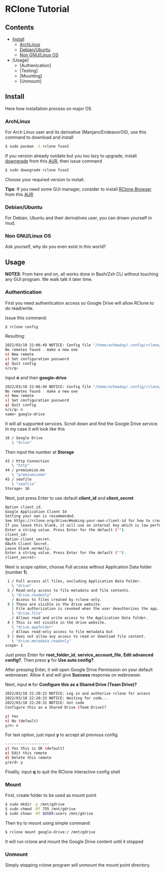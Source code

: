 # RClone Tutorial

## Contents
- [Install](#install)
    + [ArchLinux](#archlinux)
    + [Debian/Ubuntu](#debianubuntu)
    + [Non GNU/Linux OS](#non-gnulinux-os)
- [Usage]
    + [Authenication]
    + [Testing]
    + [Mounting]
    + [Unmount]

## Install

Here how installation process on major OS

### ArchLinux

For Arch Linux user and its derivative (Manjaro/EndeavorOS), use this command to download and install

```sh
$ sudo pacman -S rclone fuse2
```

If you version already outdate but you too lazy to upgrade, install [downgrade](https://github.com/pbrisbin/downgrade) from this [AUR](https://aur.archlinux.org/packages/downgrade), then issue command

```sh
$ sudo downgrade rclone fuse2
```

Choose your required version to install.

**Tips**: If you need some GUI manager, consider to install [RClone Browser](https://github.com/kapitainsky/RcloneBrowser) from this [AUR](https://aur.archlinux.org/packages/rclone-browser)

### Debian/Ubuntu

For Debian, Ubuntu and their derivatives user, you can drown yourself in mud.

### Non GNU/Linux OS

Ask yourself, why do you even exist in this world?

## Usage

**NOTES**: From here and on, all works done in Bash/Zsh CLI without touching any GUI program.
We walk talk it later time.

### Authentication

First you need authentication access so Google Drive will allow RClone to do read/write.

Issue this command:

```sh
$ rclone config
```

Resulting:

```sh
2022/03/10 22:06:49 NOTICE: Config file "/home/achmaday/.config/rclone/rclone.conf" not found - using defaults
No remotes found - make a new one
n) New remote
s) Set configuration password
q) Quit config
n/s/q>
```

input **n** and then **google-drive**

```sh
2022/03/10 22:06:49 NOTICE: Config file "/home/achmaday/.config/rclone/rclone.conf" not found - using defaults
No remotes found - make a new one
n) New remote
s) Set configuration password
q) Quit config
n/s/q> n
name> google-drive
```

It will all supported services.
Scroll down and find the Google Drive service.
In my case it will look like this

```sh
16 / Google Drive
   \ "drive"
```

Then input the number at **Storage**

```sh
43 / http Connection
   \ "http"
44 / premiumize.me
   \ "premiumizeme"
45 / seafile
   \ "seafile"
Storage> 16
```

Next, just press Enter to use default **client_id** and **client_secret**

```sh
Option client_id.
Google Application Client Id
Setting your own is recommended.
See https://rclone.org/drive/#making-your-own-client-id for how to create your own.
If you leave this blank, it will use an internal key which is low performance.
Enter a string value. Press Enter for the default ("").
client_id>
Option client_secret.
OAuth Client Secret.
Leave blank normally.
Enter a string value. Press Enter for the default ("").
client_secret>
```

Next is scope option, choose Full access without Application Data folder (number **1**).

```sh
 1 / Full access all files, excluding Application Data Folder.
   \ "drive"
 2 / Read-only access to file metadata and file contents.
   \ "drive.readonly"
   / Access to files created by rclone only.
 3 | These are visible in the drive website.
   | File authorization is revoked when the user deauthorizes the app.
   \ "drive.file"
   / Allows read and write access to the Application Data folder.
 4 | This is not visible in the drive website.
   \ "drive.appfolder"
   / Allows read-only access to file metadata but
 5 | does not allow any access to read or download file content.
   \ "drive.metadata.readonly"
scope> 1
```

Just press Enter for **root_folder_id**, **service_account_file**, **Edit advanced config?**.
Then press **y** for **Use auto config?**.

After pressing Enter, it will open Google Drive Permission on your default webrowser.
Allow it and will give **Success** response on webrowser.

Next, input **n** for **Configure this as a Shared Drive (Team Drive)?**

```sh
2022/03/10 22:20:23 NOTICE: Log in and authorize rclone for access
2022/03/10 22:20:23 NOTICE: Waiting for code...
2022/03/10 22:20:31 NOTICE: Got code
Configure this as a Shared Drive (Team Drive)?

y) Yes
n) No (default)
y/n> n
```

For last option, just input **y** to accept all previous config

```sh
--------------------
y) Yes this is OK (default)
e) Edit this remote
d) Delete this remote
y/e/d> y
```

Finallly, input **q** to quit the RClone interactive config shell

### Mount

First, create folder to be used as mount point

```sh
$ sudo mkdir -p /mnt/gdrive
$ sudo chmod -Rf 755 /mnt/gdrive
$ sudo chown -Rf $USER:users /mnt/gdrive
```

Then try to mount using simple command:

```sh
$ rclone mount google-drive:/ /mnt/gdrive
```

It will run rclone and mount the Google Drive content until it stopped

### Unmount

Simply stopping rclone program will unmount the mount point directory.